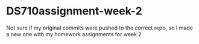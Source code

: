 # DS710assignment-week-2
Not sure if my original commits were pushed to the correct repo, so I made a new one with my homework assignments for week 2
